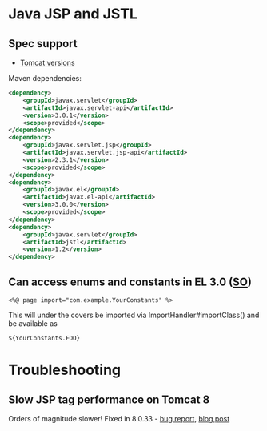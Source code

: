# Java JSP and JSTL

## Spec support

* [Tomcat versions](http://tomcat.apache.org/whichversion.html)

Maven dependencies:

```xml
<dependency>
    <groupId>javax.servlet</groupId>
    <artifactId>javax.servlet-api</artifactId>
    <version>3.0.1</version>
    <scope>provided</scope>
</dependency>
<dependency>
    <groupId>javax.servlet.jsp</groupId>
    <artifactId>javax.servlet.jsp-api</artifactId>
    <version>2.3.1</version>
    <scope>provided</scope>
</dependency>
<dependency>
    <groupId>javax.el</groupId>
    <artifactId>javax.el-api</artifactId>
    <version>3.0.0</version>
    <scope>provided</scope>
</dependency>
<dependency>
    <groupId>javax.servlet</groupId>
    <artifactId>jstl</artifactId>
    <version>1.2</version>
</dependency>
```

## Can access enums and constants in EL 3.0 ([SO](http://stackoverflow.com/a/3735006/125246))

```
<%@ page import="com.example.YourConstants" %>
```

This will under the covers be imported via ImportHandler#importClass() and be available as 

```
${YourConstants.FOO}
```

# Troubleshooting

## Slow JSP tag performance on Tomcat 8

Orders of magnitude slower!  Fixed in 8.0.33 - [bug report](https://bz.apache.org/bugzilla/show_bug.cgi?id=57583), [blog post](http://blog.nortal.com/tomcat-8-performance-issue-tagx-usage/)
